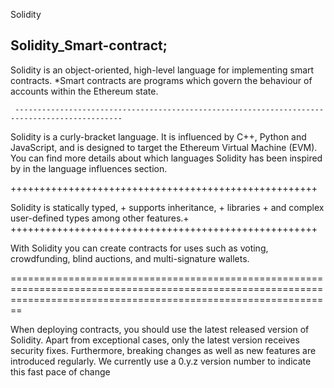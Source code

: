 Solidity

Solidity_Smart-contract;
-------------------------
Solidity is an object-oriented, high-level language for implementing smart contracts. 
    *Smart contracts are programs which govern the behaviour of accounts within the Ethereum state.
    
     ----------------------------------------------------------------------------------------------
Solidity is a curly-bracket language. 
It is influenced by C++, Python and JavaScript, and is designed to target the Ethereum Virtual Machine (EVM). 
You can find more details about which languages Solidity has been inspired by in the language influences section.

+++++++++++++++++++++++++++++++++++++++++++++++++++++

Solidity is statically typed,                       +
supports inheritance,                               +
libraries                                           +
and complex user-defined types among other features.+
+++++++++++++++++++++++++++++++++++++++++++++++++++++



With Solidity you can create contracts for uses such as voting, crowdfunding, blind auctions, and multi-signature wallets.

====================================================================================================================================================================

When deploying contracts, you should use the latest released version of Solidity.
Apart from exceptional cases, only the latest version receives security fixes.
Furthermore, breaking changes as well as new features are introduced regularly. 
We currently use a 0.y.z version number to indicate this fast pace of change




